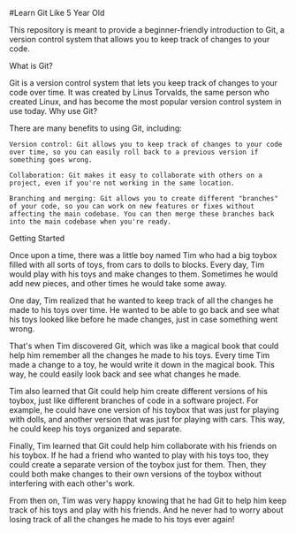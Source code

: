 #Learn Git Like 5 Year Old

This repository is meant to provide a beginner-friendly introduction to Git, a version control system that allows you to keep track of changes to your code.

What is Git?

Git is a version control system that lets you keep track of changes to your code over time. It was created by Linus Torvalds, the same person who created Linux, and has become the most popular version control system in use today.
Why use Git?

There are many benefits to using Git, including:

    Version control: Git allows you to keep track of changes to your code over time, so you can easily roll back to a previous version if something goes wrong.

    Collaboration: Git makes it easy to collaborate with others on a project, even if you're not working in the same location.

    Branching and merging: Git allows you to create different "branches" of your code, so you can work on new features or fixes without affecting the main codebase. You can then merge these branches back into the main codebase when you're ready.

Getting Started


Once upon a time, there was a little boy named Tim who had a big toybox filled with all sorts of toys, from cars to dolls to blocks. Every day, Tim would play with his toys and make changes to them. Sometimes he would add new pieces, and other times he would take some away.

One day, Tim realized that he wanted to keep track of all the changes he made to his toys over time. He wanted to be able to go back and see what his toys looked like before he made changes, just in case something went wrong.

That's when Tim discovered Git, which was like a magical book that could help him remember all the changes he made to his toys. Every time Tim made a change to a toy, he would write it down in the magical book. This way, he could easily look back and see what changes he made.

Tim also learned that Git could help him create different versions of his toybox, just like different branches of code in a software project. For example, he could have one version of his toybox that was just for playing with dolls, and another version that was just for playing with cars. This way, he could keep his toys organized and separate.

Finally, Tim learned that Git could help him collaborate with his friends on his toybox. If he had a friend who wanted to play with his toys too, they could create a separate version of the toybox just for them. Then, they could both make changes to their own versions of the toybox without interfering with each other's work.

From then on, Tim was very happy knowing that he had Git to help him keep track of his toys and play with his friends. And he never had to worry about losing track of all the changes he made to his toys ever again!
